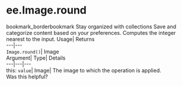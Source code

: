  
#  ee.Image.round
bookmark_borderbookmark Stay organized with collections  Save and categorize content based on your preferences.
Computes the integer nearest to the input. 
Usage| Returns  
---|---  
`Image.round()`| Image  
Argument| Type| Details  
---|---|---  
this: `value`| Image| The image to which the operation is applied.  
Was this helpful?
